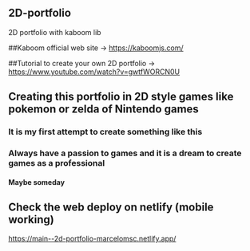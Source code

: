 ## 2D-portfolio
2D portfolio with kaboom lib

##Kaboom official web site ->
https://kaboomjs.com/

##Tutorial to create your own 2D portfolio -> 
https://www.youtube.com/watch?v=gwtfWORCN0U

## Creating this portfolio in 2D style games like pokemon or zelda of Nintendo games
### **It is my first attempt to create something like this**
### Always have a passion to games and it is a dream to create games as a professional
#### Maybe someday

## Check the web deploy on netlify (mobile working)
https://main--2d-portfolio-marcelomsc.netlify.app/
